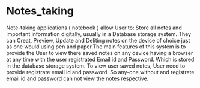 # Notes_taking
Note-taking applications ( notebook ) allow User to: Store all notes and important information digitally, usually in a Database storage system. They can Creat, Preview, Update and Deliting notes on the device of choice just as one would using pen and paper.The main features of this system is to provide the User to view there saved notes on any device having a browser at any time with the user registrated Email id and Password. Which is stored in the database storage system. To view user saved notes, User need to provide registrate email id and password. So any-one without and registrate email id and password can not view the notes respective.
